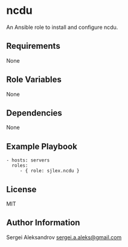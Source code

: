 ncdu
=========

An Ansible role to install and configure ncdu.

Requirements
------------

None

Role Variables
--------------

None

Dependencies
------------

None

Example Playbook
----------------

    - hosts: servers
      roles:
         - { role: sjlex.ncdu }

License
-------

MIT

Author Information
------------------

Sergei Aleksandrov <sergei.a.aleks@gmail.com>
